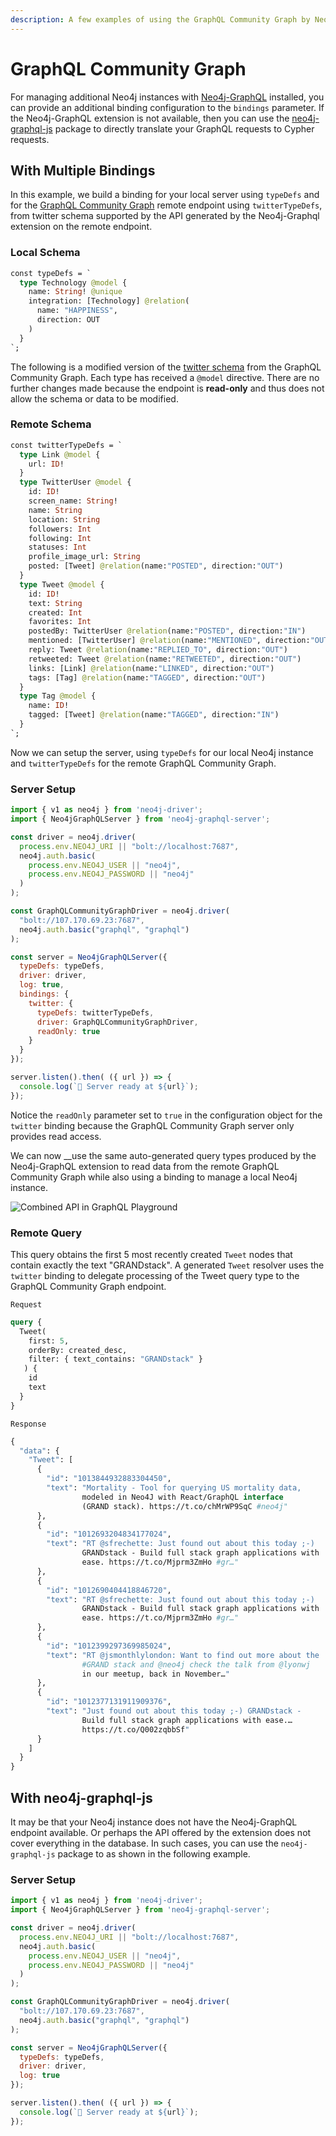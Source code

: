 ```yaml
---
description: A few examples of using the GraphQL Community Graph by Neo4j.
---
```


# GraphQL Community Graph

For managing additional Neo4j instances with [Neo4j-GraphQL](https://github.com/neo4j-graphql/neo4j-graphql) installed, you can provide an additional binding configuration to the `bindings` parameter. If the Neo4j-GraphQL extension is not available, then you can use the [neo4j-graphql-js](https://www.npmjs.com/package/neo4j-graphql-js) package to directly translate your GraphQL requests to Cypher requests. 

## With Multiple Bindings

In this example, we build a binding for your local server using `typeDefs` and for the [GraphQL Community Graph](http://graphql.communitygraph.org/) remote endpoint using `twitterTypeDefs`, from twitter schema supported by the API generated by the Neo4j-Graphql extension on the remote endpoint.

### Local Schema

```graphql
const typeDefs = `
  type Technology @model {
    name: String! @unique
    integration: [Technology] @relation(
      name: "HAPPINESS", 
      direction: OUT
    )
  }
`;
```

The following is a modified version of the [twitter schema](https://github.com/grand-stack/grand-stack-starter/blob/twitter/api/src/graphql-schema.js) from the GraphQL Community Graph. Each type has received a `@model` directive. There are no further changes made because the endpoint is **read-only** and thus does not allow the schema or data to be modified.

### Remote Schema

```graphql
const twitterTypeDefs = `
  type Link @model {
    url: ID!
  }
  type TwitterUser @model {
    id: ID!
    screen_name: String!
    name: String
    location: String
    followers: Int
    following: Int
    statuses: Int
    profile_image_url: String
    posted: [Tweet] @relation(name:"POSTED", direction:"OUT")
  }
  type Tweet @model {
    id: ID!
    text: String
    created: Int
    favorites: Int
    postedBy: TwitterUser @relation(name:"POSTED", direction:"IN")
    mentioned: [TwitterUser] @relation(name:"MENTIONED", direction:"OUT")
    reply: Tweet @relation(name:"REPLIED_TO", direction:"OUT")
    retweeted: Tweet @relation(name:"RETWEETED", direction:"OUT")
    links: [Link] @relation(name:"LINKED", direction:"OUT")
    tags: [Tag] @relation(name:"TAGGED", direction:"OUT")
  }
  type Tag @model {
    name: ID!
    tagged: [Tweet] @relation(name:"TAGGED", direction:"IN")
  }
`;
```

Now we can setup the server, using `typeDefs` for our local Neo4j instance and `twitterTypeDefs` for the remote GraphQL Community Graph.

### Server Setup

```javascript
import { v1 as neo4j } from 'neo4j-driver';
import { Neo4jGraphQLServer } from 'neo4j-graphql-server';

const driver = neo4j.driver(
  process.env.NEO4J_URI || "bolt://localhost:7687",
  neo4j.auth.basic(
    process.env.NEO4J_USER || "neo4j",
    process.env.NEO4J_PASSWORD || "neo4j"
  )
);

const GraphQLCommunityGraphDriver = neo4j.driver(
  "bolt://107.170.69.23:7687",
  neo4j.auth.basic("graphql", "graphql")
);

const server = Neo4jGraphQLServer({
  typeDefs: typeDefs,
  driver: driver,
  log: true,
  bindings: {
    twitter: {
      typeDefs: twitterTypeDefs,
      driver: GraphQLCommunityGraphDriver,
      readOnly: true
    }
  }
});

server.listen().then( ({ url }) => {
  console.log(`🚀 Server ready at ${url}`);
});

```

Notice the `readOnly` parameter set to `true` in the configuration object for the `twitter` binding because the GraphQL Community Graph server only provides read access. 

We can now __use the same auto-generated query types produced by the Neo4j-GraphQL extension to read data from the remote GraphQL Community Graph while also using a binding to manage a local Neo4j instance. 

![Combined API in GraphQL Playground](.gitbook/assets/twoschemaplayground.png)

### Remote Query

This query obtains the first 5 most recently created `Tweet` nodes that contain exactly the text "GRANDstack". A generated `Tweet` resolver uses the `twitter` binding to delegate processing of the Tweet query type to the GraphQL Community Graph endpoint. 

`Request`

```graphql
query {
  Tweet(
    first: 5, 
    orderBy: created_desc, 
    filter: { text_contains: "GRANDstack" }
   ) {
    id
    text
  }
}
```

`Response`

```graphql
{
  "data": {
    "Tweet": [
      {
        "id": "1013844932883304450",
        "text": "Mortality - Tool for querying US mortality data, 
                modeled in Neo4J with React/GraphQL interface 
                (GRAND stack). https://t.co/chMrWP9SqC #neo4j"
      },
      {
        "id": "1012693204834177024",
        "text": "RT @sfrechette: Just found out about this today ;-) 
                GRANDstack - Build full stack graph applications with
                ease. https://t.co/Mjprm3ZmHo #gr…"
      },
      {
        "id": "1012690404418846720",
        "text": "RT @sfrechette: Just found out about this today ;-) 
                GRANDstack - Build full stack graph applications with 
                ease. https://t.co/Mjprm3ZmHo #gr…"
      },
      {
        "id": "1012399297369985024",
        "text": "RT @jsmonthlylondon: Want to find out more about the 
                #GRAND stack and @neo4j check the talk from @lyonwj 
                in our meetup, back in November…"
      },
      {
        "id": "1012377131911909376",
        "text": "Just found out about this today ;-) GRANDstack - 
                Build full stack graph applications with ease.… 
                https://t.co/Q002zqbbSf"
      }
    ]
  }
}
```

## With neo4j-graphql-js

It may be that your Neo4j instance does not have the Neo4j-GraphQL endpoint available. Or perhaps the API offered by the extension does not cover everything in the database. In such cases, you can use the `neo4j-graphql-js` package to as shown in the following example.

### Server Setup

```javascript
import { v1 as neo4j } from 'neo4j-driver';
import { Neo4jGraphQLServer } from 'neo4j-graphql-server';

const driver = neo4j.driver(
  process.env.NEO4J_URI || "bolt://localhost:7687",
  neo4j.auth.basic(
    process.env.NEO4J_USER || "neo4j",
    process.env.NEO4J_PASSWORD || "neo4j"
  )
);

const GraphQLCommunityGraphDriver = neo4j.driver(
  "bolt://107.170.69.23:7687",
  neo4j.auth.basic("graphql", "graphql")
);

const server = Neo4jGraphQLServer({
  typeDefs: typeDefs,
  driver: driver,
  log: true
});

server.listen().then( ({ url }) => {
  console.log(`🚀 Server ready at ${url}`);
});
```








